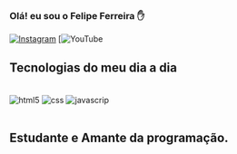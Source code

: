### Olá! eu sou o Felipe Ferreira ✋
[![Instagram](https://img.shields.io/badge/Instagram-E4405F?style=for-the-badge&logo=instagram&logoColor=white)](https://www.instagram.com/flp_developer/)
[![YouTube](https://www.youtube.com/@flpdev)

## Tecnologias do meu dia a dia

<div style="display: inline_block"><br/>
<img align="center" alt="html5" src="https://img.shields.io/badge/HTML5-E34F26?style=for-the-badge&logo=html5&logoColor=white">
<img align="center" alt="css" src="https://img.shields.io/badge/CSS3-1572B6?style=for-the-badge&logo=css3&logoColor=white">
<img align="center" alt="javascrip" src="https://img.shields.io/badge/JavaScript-F7DF1E?style=for-the-badge&logo=javascript&logoColor=black">
</div></br>

## Estudante e Amante da programação.
